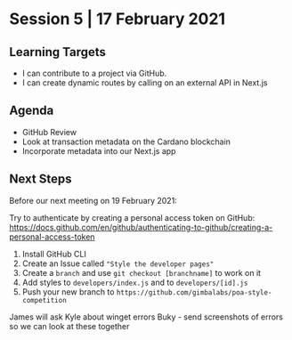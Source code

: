 # Session 5 | 17 February 2021

## Learning Targets
- I can contribute to a project via GitHub.
- I can create dynamic routes by calling on an external API in Next.js

## Agenda
- GitHub Review
- Look at transaction metadata on the Cardano blockchain
- Incorporate metadata into our Next.js app

## Next Steps
Before our next meeting on 19 February 2021:

Try to authenticate by creating a personal access token on GitHub: https://docs.github.com/en/github/authenticating-to-github/creating-a-personal-access-token

1. Install GitHub CLI
2. Create an Issue called ```"Style the developer pages"```
3. Create a ```branch``` and use ```git checkout [branchname]``` to work on it
4. Add styles to ```developers/index.js``` and to ```developers/[id].js```
5. Push your new branch to ```https://github.com/gimbalabs/poa-style-competition```




James will ask Kyle about winget errors
Buky - send screenshots of errors so we can look at these together

